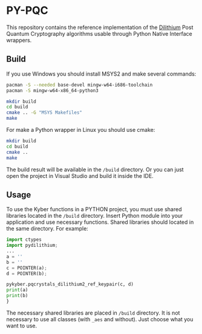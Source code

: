 # PY-PQC

This repository contains the reference implementation of the [Dilithium](https://github.com/pq-crystals/dilithium) Post Quantum Cryptography algorithms usable through Python Native Interface wrappers.

## Build

If you use Windows you should install MSYS2 and make several commands:
```sh
pacman -S --needed base-devel mingw-w64-i686-toolchain
pacman -S mingw-w64-x86_64-python3

mkdir build
cd build
cmake .. -G "MSYS Makefiles"
make
```
For make a Python wrapper in Linux you should use cmake:
```sh
mkdir build
cd build
cmake ..
make
```
The build result will be available in the `/build` directory.
Or you can just open the project in Visual Studio and build it inside the IDE.

## Usage

To use the Kyber functions in a PYTHON project, you must use shared libraries located in the `/build` directory.
Insert Python module into your application and use necessary functions. Shared libraries should located in the same directory. For example:

```python
import ctypes
import pydilithium;
...
a = ''
b = ''
c = POINTER(a);
d = POINTER(b);

pykyber.pqcrystals_dilithium2_ref_keypair(c, d)
print(a)
print(b)
}
```

The necessary shared libraries are placed in `/build` directory. It is not necessary to use all classes (with `_aes` and without). Just choose what you want to use.





